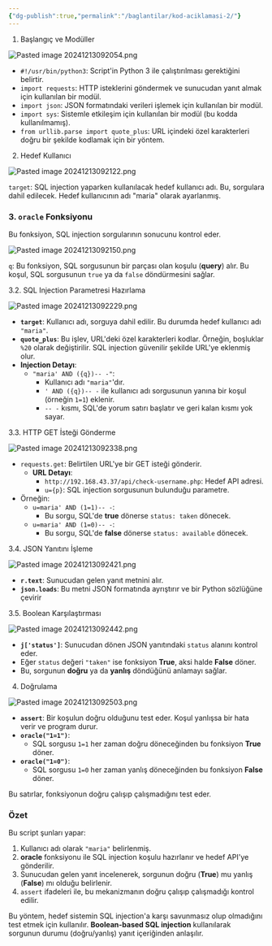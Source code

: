 ```yaml
---
{"dg-publish":true,"permalink":"/baglantilar/kod-aciklamasi-2/"}
---
```


1. Başlangıç ve Modüller

![Pasted image 20241213092054.png](/img/user/resimler/Pasted%20image%2020241213092054.png)

- `#!/usr/bin/python3`: Script'in Python 3 ile çalıştırılması gerektiğini belirtir.
- `import requests`: HTTP isteklerini göndermek ve sunucudan yanıt almak için kullanılan bir modül.
- `import json`: JSON formatındaki verileri işlemek için kullanılan bir modül.
- `import sys`: Sistemle etkileşim için kullanılan bir modül (bu kodda kullanılmamış).
- `from urllib.parse import quote_plus`: URL içindeki özel karakterleri doğru bir şekilde kodlamak için bir yöntem.

2. Hedef Kullanıcı

![Pasted image 20241213092122.png](/img/user/resimler/Pasted%20image%2020241213092122.png)

`target`: SQL injection yaparken kullanılacak hedef kullanıcı adı. Bu, sorgulara dahil edilecek. Hedef kullanıcının adı "maria" olarak ayarlanmış.


### 3. **`oracle` Fonksiyonu**

Bu fonksiyon, SQL injection sorgularının sonucunu kontrol eder.

![Pasted image 20241213092150.png](/img/user/resimler/Pasted%20image%2020241213092150.png)

`q`: Bu fonksiyon, SQL sorgusunun bir parçası olan koşulu (**query**) alır. Bu koşul, SQL sorgusunun `true` ya da `false` döndürmesini sağlar.


3.2. SQL Injection Parametresi Hazırlama

![Pasted image 20241213092229.png](/img/user/resimler/Pasted%20image%2020241213092229.png)

- **`target`**: Kullanıcı adı, sorguya dahil edilir. Bu durumda hedef kullanıcı adı `"maria"`.
- **`quote_plus`**: Bu işlev, URL'deki özel karakterleri kodlar. Örneğin, boşluklar `%20` olarak değiştirilir. SQL injection güvenilir şekilde URL'ye eklenmiş olur.
- **Injection Detayı**:
    - `"maria' AND ({q})-- -"`:
        - Kullanıcı adı `"maria"`'dır.
        - `' AND ({q})-- -` ile kullanıcı adı sorgusunun yanına bir koşul (örneğin `1=1`) eklenir.
        - `-- -` kısmı, SQL'de yorum satırı başlatır ve geri kalan kısmı yok sayar.


3.3. HTTP GET İsteği Gönderme

![Pasted image 20241213092338.png](/img/user/resimler/Pasted%20image%2020241213092338.png)

- `requests.get`: Belirtilen URL'ye bir GET isteği gönderir.
    - **URL Detayı**:
        - `http://192.168.43.37/api/check-username.php`: Hedef API adresi.
        - `u={p}`: SQL injection sorgusunun bulunduğu parametre.
- Örneğin:
    - `u=maria' AND (1=1)-- -`:
        - Bu sorgu, SQL'de **true** dönerse `status: taken` dönecek.
    - `u=maria' AND (1=0)-- -`:
        - Bu sorgu, SQL'de **false** dönerse `status: available` dönecek.

3.4. JSON Yanıtını İşleme

![Pasted image 20241213092421.png](/img/user/resimler/Pasted%20image%2020241213092421.png)

- **`r.text`**: Sunucudan gelen yanıt metnini alır.
- **`json.loads`**: Bu metni JSON formatında ayrıştırır ve bir Python sözlüğüne çevirir


3.5. Boolean Karşılaştırması

![Pasted image 20241213092442.png](/img/user/resimler/Pasted%20image%2020241213092442.png)

- **`j['status']`**: Sunucudan dönen JSON yanıtındaki `status` alanını kontrol eder.
- Eğer `status` değeri `"taken"` ise fonksiyon **True**, aksi halde **False** döner.
- Bu, sorgunun **doğru** ya da **yanlış** döndüğünü anlamayı sağlar.


4. Doğrulama

![Pasted image 20241213092503.png](/img/user/resimler/Pasted%20image%2020241213092503.png)

- **`assert`**: Bir koşulun doğru olduğunu test eder. Koşul yanlışsa bir hata verir ve program durur.
- **`oracle("1=1")`**:
    - SQL sorgusu `1=1` her zaman doğru döneceğinden bu fonksiyon **True** döner.
- **`oracle("1=0")`**:
    - SQL sorgusu `1=0` her zaman yanlış döneceğinden bu fonksiyon **False** döner.

Bu satırlar, fonksiyonun doğru çalışıp çalışmadığını test eder.


### **Özet**

Bu script şunları yapar:

1. Kullanıcı adı olarak `"maria"` belirlenmiş.
2. **oracle** fonksiyonu ile SQL injection koşulu hazırlanır ve hedef API'ye gönderilir.
3. Sunucudan gelen yanıt incelenerek, sorgunun doğru (**True**) mu yanlış (**False**) mı olduğu belirlenir.
4. `assert` ifadeleri ile, bu mekanizmanın doğru çalışıp çalışmadığı kontrol edilir.

Bu yöntem, hedef sistemin SQL injection'a karşı savunmasız olup olmadığını test etmek için kullanılır. **Boolean-based SQL injection** kullanılarak sorgunun durumu (doğru/yanlış) yanıt içeriğinden anlaşılır.


